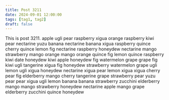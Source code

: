 ```yaml
---
title: Post 3211
date: 2024-09-01 12:00:00
tags: [tag1, tag2]
draft: false
---
```

This is post 3211.
apple
ugli
pear
raspberry
xigua
orange
raspberry
kiwi
pear
nectarine
yuzu
banana
nectarine
banana
xigua
raspberry
quince
cherry
quince
lemon
fig
nectarine
raspberry
honeydew
nectarine
mango
strawberry
mango
orange
mango
orange
quince
fig
lemon
quince
raspberry
kiwi
date
honeydew
kiwi
apple
honeydew
fig
watermelon
grape
grape
fig
kiwi
ugli
tangerine
xigua
fig
honeydew
strawberry
watermelon
grape
ugli
lemon
ugli
xigua
honeydew
nectarine
xigua
pear
lemon
xigua
xigua
cherry
pear
fig
elderberry
mango
cherry
tangerine
grape
strawberry
pear
yuzu
pear
pear
xigua
ugli
lemon
banana
banana
strawberry
zucchini
elderberry
mango
mango
strawberry
honeydew
nectarine
apple
mango
grape
elderberry
zucchini
quince
honeydew
